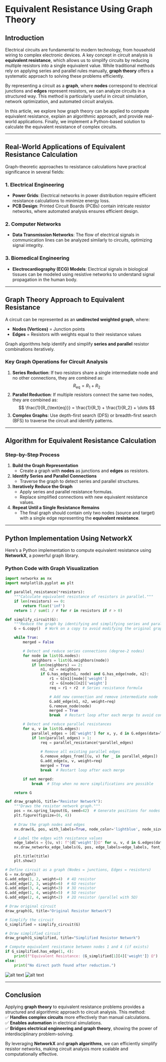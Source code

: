 
# **Equivalent Resistance Using Graph Theory**  

## **Introduction**  
Electrical circuits are fundamental to modern technology, from household wiring to complex electronic devices. A key concept in circuit analysis is **equivalent resistance**, which allows us to simplify circuits by reducing multiple resistors into a single equivalent value. While traditional methods rely on applying series and parallel rules manually, **graph theory** offers a systematic approach to solving these problems efficiently.  

By representing a circuit as a **graph**, where **nodes** correspond to electrical junctions and **edges** represent resistors, we can analyze circuits in a structured way. This method is particularly useful in circuit simulation, network optimization, and automated circuit analysis.  

In this article, we explore how graph theory can be applied to compute equivalent resistance, explain an algorithmic approach, and provide real-world applications. Finally, we implement a Python-based solution to calculate the equivalent resistance of complex circuits.  

---

## **Real-World Applications of Equivalent Resistance Calculation**  
Graph-theoretic approaches to resistance calculations have practical significance in several fields:  

### **1. Electrical Engineering**  
- **Power Grids**: Electrical networks in power distribution require efficient resistance calculations to minimize energy loss.  
- **PCB Design**: Printed Circuit Boards (PCBs) contain intricate resistor networks, where automated analysis ensures efficient design.  

### **2. Computer Networks**  
- **Data Transmission Networks**: The flow of electrical signals in communication lines can be analyzed similarly to circuits, optimizing signal integrity.  

### **3. Biomedical Engineering**  
- **Electrocardiography (ECG) Models**: Electrical signals in biological tissues can be modeled using resistive networks to understand signal propagation in the human body.  

---

## **Graph Theory Approach to Equivalent Resistance**  

A circuit can be represented as an **undirected weighted graph**, where:  
- **Nodes (Vertices)** = Junction points  
- **Edges** = Resistors with weights equal to their resistance values  

Graph algorithms help identify and simplify **series and parallel** resistor combinations iteratively.  

### **Key Graph Operations for Circuit Analysis**  
1. **Series Reduction**: If two resistors share a single intermediate node and no other connections, they are combined as:  
   $$
   R_{\text{eq}} = R_1 + R_2
   $$  
2. **Parallel Reduction**: If multiple resistors connect the same two nodes, they are combined as:  
   $$
   \frac{1}{R_{\text{eq}}} = \frac{1}{R_1} + \frac{1}{R_2} + \dots
   $$  
3. **Complex Graphs**: Use depth-first search (DFS) or breadth-first search (BFS) to traverse the circuit and identify patterns.  

---

## **Algorithm for Equivalent Resistance Calculation**  

### **Step-by-Step Process**  
1. **Build the Graph Representation**  
   - Create a graph with **nodes** as junctions and **edges** as resistors.  
2. **Identify Series and Parallel Connections**  
   - Traverse the graph to detect series and parallel structures.  
3. **Iteratively Reduce the Graph**  
   - Apply series and parallel resistance formulas.  
   - Replace simplified connections with new equivalent resistance values.  
4. **Repeat Until a Single Resistance Remains**  
   - The final graph should contain only two nodes (source and target) with a single edge representing the **equivalent resistance**.  

---

## **Python Implementation Using NetworkX**  

Here’s a Python implementation to compute equivalent resistance using **NetworkX**, a powerful graph library.  

### **Python Code with Graph Visualization**  
```python
import networkx as nx
import matplotlib.pyplot as plt

def parallel_resistance(*resistors):
    """Calculate equivalent resistance of resistors in parallel."""
    if len(resistors) == 0:
        return float('inf')
    return 1 / sum(1 / r for r in resistors if r > 0)

def simplify_circuit(G):
    """Reduce the graph by identifying and simplifying series and parallel resistances."""
    G = G.copy()  # Work on a copy to avoid modifying the original graph

    while True:
        merged = False

        # Detect and reduce series connections (degree-2 nodes)
        for node in list(G.nodes):
            neighbors = list(G.neighbors(node))
            if len(neighbors) == 2:
                n1, n2 = neighbors
                if G.has_edge(n1, node) and G.has_edge(node, n2):
                    r1 = G[n1][node]['weight']
                    r2 = G[node][n2]['weight']
                    req = r1 + r2  # Series resistance formula

                    # Add new connection and remove intermediate node
                    G.add_edge(n1, n2, weight=req)
                    G.remove_node(node)
                    merged = True
                    break  # Restart loop after each merge to avoid conflicts

        # Detect and reduce parallel resistances
        for u, v in list(G.edges):
            parallel_edges = [d['weight'] for x, y, d in G.edges(data=True) if {x, y} == {u, v}]
            if len(parallel_edges) > 1:
                req = parallel_resistance(*parallel_edges)
                
                # Remove all existing parallel edges
                G.remove_edges_from([(u, v) for _ in parallel_edges])
                G.add_edge(u, v, weight=req)
                merged = True
                break  # Restart loop after each merge

        if not merged:
            break  # Stop when no more simplifications are possible

    return G

def draw_graph(G, title="Resistor Network"):
    """Draws the resistor network graph."""
    pos = nx.spring_layout(G, seed=42)  # Generate positions for nodes
    plt.figure(figsize=(6, 4))
    
    # Draw the graph nodes and edges
    nx.draw(G, pos, with_labels=True, node_color='lightblue', node_size=1000, font_size=12, edge_color='gray')

    # Label the edges with resistance values
    edge_labels = {(u, v): f"{d['weight']}Ω" for u, v, d in G.edges(data=True)}
    nx.draw_networkx_edge_labels(G, pos, edge_labels=edge_labels, font_size=10)

    plt.title(title)
    plt.show()

# Define circuit as a graph (Nodes = junctions, Edges = resistors)
G = nx.Graph()
G.add_edge(1, 2, weight=4)  # 4Ω resistor
G.add_edge(2, 3, weight=6)  # 6Ω resistor
G.add_edge(3, 4, weight=3)  # 3Ω resistor
G.add_edge(1, 4, weight=5)  # 5Ω resistor
G.add_edge(2, 4, weight=2)  # 2Ω resistor (parallel with 5Ω)

# Draw original circuit
draw_graph(G, title="Original Resistor Network")

# Simplify the circuit
G_simplified = simplify_circuit(G)

# Draw simplified circuit
draw_graph(G_simplified, title="Simplified Resistor Network")

# Compute equivalent resistance between nodes 1 and 4 (if exists)
if G_simplified.has_edge(1, 4):
    print(f"Equivalent Resistance: {G_simplified[1][4]['weight']} Ω")
else:
    print("No direct path found after reduction.")
```
![alt text](image-1.png)
![alt text](image.png)

---

## **Conclusion**  
Applying **graph theory** to equivalent resistance problems provides a structured and algorithmic approach to circuit analysis. This method:  
✅ **Handles complex circuits** more effectively than manual calculations.  
✅ **Enables automation** in electrical simulations.  
✅ **Bridges electrical engineering and graph theory**, showing the power of interdisciplinary problem-solving.  

By leveraging **NetworkX** and **graph algorithms**, we can efficiently simplify resistor networks, making circuit analysis more scalable and computationally effective.  